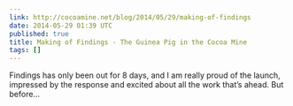 ```yaml
---
link: http://cocoamine.net/blog/2014/05/29/making-of-findings
date: 2014-05-29 01:39 UTC
published: true
title: Making of Findings - The Guinea Pig in the Cocoa Mine
tags: []
---
```


Findings has only been out for 8 days, and I am really proud of the launch, impressed by the response and excited about all the work that’s ahead. But before…
